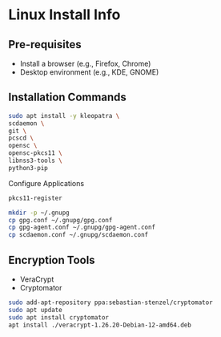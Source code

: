 # Linux Install Info

## Pre-requisites

- Install a browser (e.g., Firefox, Chrome)
- Desktop environment (e.g., KDE, GNOME)

## Installation Commands

```bash
sudo apt install -y kleopatra \
scdaemon \
git \
pcscd \
opensc \
opensc-pkcs11 \ 
libnss3-tools \
python3-pip
```

Configure Applications

```bash
pkcs11-register

mkdir -p ~/.gnupg
cp gpg.conf ~/.gnupg/gpg.conf
cp gpg-agent.conf ~/.gnupg/gpg-agent.conf
cp scdaemon.conf ~/.gnupg/scdaemon.conf
```

## Encryption Tools
- VeraCrypt
- Cryptomator

```bash
sudo add-apt-repository ppa:sebastian-stenzel/cryptomator
sudo apt update
sudo apt install cryptomator
apt install ./veracrypt-1.26.20-Debian-12-amd64.deb
```
